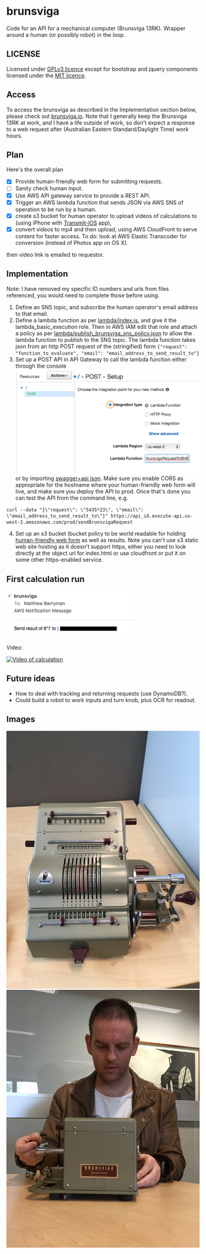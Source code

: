 # brunsviga
Code for an API for a mechanical computer (Brunsviga 13RK). Wrapper around a human (or possibly robot) in the loop.

## LICENSE
Licensed under [GPLv3 licence](LICENCE) except for bootstrap and jquery components licensed under the [MIT licence](LICENCE.bootstrap).

## Access
To access the brunsviga as described in the Implementation section below, please check out [brunsviga.io](https://brunsviga.io). Note that I generally keep the Brunsviga 13RK at work, and I have a life outside of work, so don't expect a response to a web request after (Australian Eastern Standard/Daylight Time) work hours.

## Plan
Here's the overall plan
- [x] Provide human-friendly web form for submitting requests.
- [ ] Sanity check human input.
- [x] Use AWS API gateway service to provide a REST API.
- [x] Trigger an AWS lambda function that sends JSON via AWS SNS of operation to be run by a human.
- [x] create s3 bucket for human operator to upload videos of calculations to (using iPhone with [Transmit-iOS](https://panic.com/transmit-ios/) app),
- [X] convert videos to mp4 and then upload, using AWS CloudFront to serve content for faster access. To do: look at AWS Elastic Transcoder for conversion (instead of Photos app on OS X).

then video link is emailed to requestor.

## Implementation
Note: I have removed my specific ID numbers and urls from files referenced, you would need to complete those before using.

1. Define an SNS topic, and subscribe the human operator's email address to that email.
2. Define a lambda function as per [lambda/index.js](lambda/index.js), and give it the lambda_basic_execution role. Then in AWS IAM edit that role and attach a policy as per [lambda/publish_brunsviga_sns_policy.json](lambda/publish_brunsviga_sns_policy.json) to allow the lambda function to publish to the SNS topic. The lambda function takes json from an http POST request of the (stringified) form `{"request": "function_to_evaluate", "email": "email_address_to_send_result_to"}`
3. Set up a POST API in API Gateway to call the lambda function either through the console
![API Gateway](images/api_gateway_setup.png)<br />
or by importing [swagger+api json](api/swagger+api.json). Make sure you enable CORS as appropriate for the hostname where your human-friendly web form will live, and make sure you deploy the API to prod. Once that's done you can test the API from the command line, e.g.
```shell
curl --data "{\"request\": \"5435*23\", \"email\": \"email_address_to_send_result_to\"}" https://api_id.execute-api.us-west-2.amazonaws.com/prod/sendBrunsvigaRequest
```
4. Set up an s3 bucket (bucket policy to be world readable for holding [human-friendly web form](index.html) as well as results. Note you can't use s3 static web site hosting as it doesn't support https, either you need to look directly at the object url for index.html or use cloudfront or put it on some other https-enabled service.

## First calculation run
![First request as received by human operator](images/first_request.png "First request as received by human operator")

Video:

[![Video of calculation](https://img.youtube.com/vi/pvgsz3y1V50/0.jpg)](http://www.youtube.com/watch?v=pvgsz3y1V50 "Web accessible Brunsviga 13RK")

## Future ideas
* How to deal with tracking and returning requests (use DynamoDB?).
* Could build a robot to work inputs and turn knob, plus OCR for readout.

## Images
![Brunsviga 13RK](images/Brunsviga13RK.jpg "Brunsviga 13RK")
![me operating my Brunsviga 13RK](images/man_and_machine.jpg "Me and my Brunsviga13RK")
